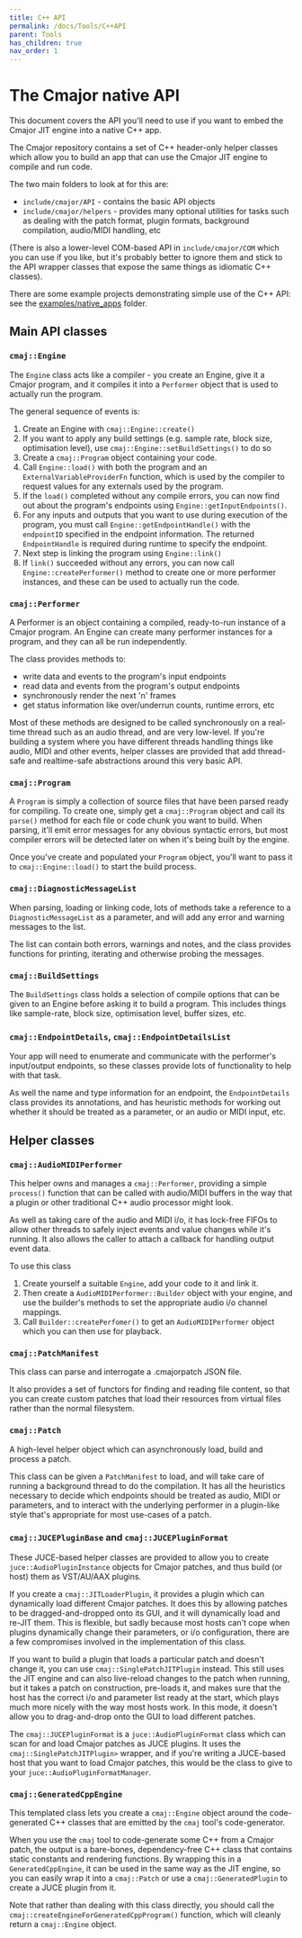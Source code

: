 ```yaml
---
title: C++ API
permalink: /docs/Tools/C++API
parent: Tools
has_children: true
nav_order: 1
---
```

# The Cmajor native API

This document covers the API you'll need to use if you want to embed the Cmajor JIT engine into a native C++ app.

The Cmajor repository contains a set of C++ header-only helper classes which allow you to build an app that can use the Cmajor JIT engine to compile and run code.

The two main folders to look at for this are:

- `include/cmajor/API` - contains the basic API objects
- `include/cmajor/helpers` - provides many optional utilities for tasks such as dealing with the patch format, plugin formats, background compilation, audio/MIDI handling, etc

(There is also a lower-level COM-based API in `include/cmajor/COM` which you can use if you like, but it's probably better to ignore them and stick to the API wrapper classes that expose the same things as idiomatic C++ classes).

There are some example projects demonstrating simple use of the C++ API: see the [examples/native_apps](https://github.com/cmajor-lang/cmajor/tree/main/examples/native_apps) folder.

## Main API classes

### `cmaj::Engine`

The `Engine` class acts like a compiler - you create an Engine, give it a Cmajor program, and it compiles it into a `Performer` object that is used to actually run the program.

The general sequence of events is:
1. Create an Engine with `cmaj::Engine::create()`
2. If you want to apply any build settings (e.g. sample rate, block size, optimisation level), use `cmaj::Engine::setBuildSettings()` to do so
3. Create a `cmaj::Program` object containing your code.
4. Call `Engine::load()` with both the program and an `ExternalVariableProviderFn` function, which is used by the compiler to request values for any externals used by the program.
4. If the `load()` completed without any compile errors, you can now find out about the program's endpoints using `Engine::getInputEndpoints()`.
5. For any inputs and outputs that you want to use during execution of the program, you must call `Engine::getEndpointHandle()` with the `endpointID` specified in the endpoint information. The returned `EndpointHandle` is required during runtime to specify the endpoint.
6. Next step is linking the program using `Engine::link()`
7. If `link()` succeeded without any errors, you can now call `Engine::createPerformer()` method to create one or more performer instances, and these can be used to actually run the code.

### `cmaj::Performer`

A Performer is an object containing a compiled, ready-to-run instance of a Cmajor program. An Engine can create many performer instances for a program, and they can all be run independently.

The class provides methods to:
- write data and events to the program's input endpoints
- read data and events from the program's output endpoints
- synchronously render the next 'n' frames
- get status information like over/underrun counts, runtime errors, etc

Most of these methods are designed to be called synchronously on a real-time thread such as an audio thread, and are very low-level. If you're building a system where you have different threads handling things like audio, MIDI and other events, helper classes are provided that add thread-safe and realtime-safe abstractions around this very basic API.

### `cmaj::Program`

A `Program` is simply a collection of source files that have been parsed ready for compiling. To create one, simply get a `cmaj::Program` object and call its `parse()` method for each file or code chunk you want to build. When parsing, it'll emit error messages for any obvious syntactic errors, but most compiler errors will be detected later on when it's being built by the engine.

Once you've create and populated your `Program` object, you'll want to pass it to `cmaj::Engine::load()` to start the build process.

### `cmaj::DiagnosticMessageList`

When parsing, loading or linking code, lots of methods take a reference to a `DiagnosticMessageList` as a parameter, and will add any error and warning messages to the list.

The list can contain both errors, warnings and notes, and the class provides functions for printing, iterating and otherwise probing the messages.

### `cmaj::BuildSettings`

The `BuildSettings` class holds a selection of compile options that can be given to an Engine before asking it to build a program. This includes things like sample-rate, block size, optimisation level, buffer sizes, etc.

### `cmaj::EndpointDetails`, `cmaj::EndpointDetailsList`

Your app will need to enumerate and communicate with the performer's input/output endpoints, so these classes provide lots of functionality to help with that task.

As well the name and type information for an endpoint, the `EndpointDetails` class provides its annotations, and has heuristic methods for working out whether it should be treated as a parameter, or an audio or MIDI input, etc.

## Helper classes

### `cmaj::AudioMIDIPerformer`

This helper owns and manages a `cmaj::Performer`, providing a simple `process()` function that can be called with audio/MIDI buffers in the way that a plugin or other traditional C++ audio processor might look.

As well as taking care of the audio and MIDI i/o, it has lock-free FIFOs to allow other threads to safely inject events and value changes while it's running. It also allows the caller to attach a callback for handling output event data.

To use this class
1. Create yourself a suitable `Engine`, add your code to it and link it.
2. Then create a `AudioMIDIPerformer::Builder` object with your engine, and use the builder's methods to set the appropriate audio i/o channel mappings.
3. Call `Builder::createPerfomer()` to get an `AudioMIDIPerformer` object which you can then use for playback.

### `cmaj::PatchManifest`

This class can parse and interrogate a .cmajorpatch JSON file.

It also provides a set of functors for finding and reading file content, so that you can create custom patches that load their resources from virtual files rather than the normal filesystem.

### `cmaj::Patch`

A high-level helper object which can asynchronously load, build and process a patch.

This class can be given a `PatchManifest` to load, and will take care of running a background thread to do the compilation. It has all the heuristics necessary to decide which endpoints should be treated as audio, MIDI or parameters, and to interact with the underlying performer in a plugin-like style that's appropriate for most use-cases of a patch.

### `cmaj::JUCEPluginBase` and `cmaj::JUCEPluginFormat`

These JUCE-based helper classes are provided to allow you to create `juce::AudioPluginInstance` objects for Cmajor patches, and thus build (or host) them as VST/AU/AAX plugins.

If you create a `cmaj::JITLoaderPlugin`, it provides a plugin which can dynamically load different Cmajor patches. It does this by allowing patches to be dragged-and-dropped onto its GUI, and it will dynamically load and re-JIT them. This is flexible, but sadly because most hosts can't cope when plugins dynamically change their parameters, or i/o configuration, there are a few compromises involved in the implementation of this class.

If you want to build a plugin that loads a particular patch and doesn't change it, you can use `cmaj::SinglePatchJITPlugin` instead. This still uses the JIT engine and can also live-reload changes to the patch when running, but it takes a patch on construction, pre-loads it, and makes sure that the host has the correct i/o and parameter list ready at the start, which plays much more nicely with the way most hosts work. In this mode, it doesn't allow you to drag-and-drop onto the GUI to load different patches.

The `cmaj::JUCEPluginFormat` is a `juce::AudioPluginFormat` class which can scan for and load Cmajor patches as JUCE plugins. It uses the `cmaj::SinglePatchJITPlugin>` wrapper, and if you're writing a JUCE-based host that you want to load Cmajor patches, this would be the class to give to your `juce::AudioPluginFormatManager`.

### `cmaj::GeneratedCppEngine`

This templated class lets you create a `cmaj::Engine` object around the code-generated C++ classes that are emitted by the `cmaj` tool's code-generator.

When you use the `cmaj` tool to code-generate some C++ from a Cmajor patch, the output is a bare-bones, dependency-free C++ class that contains static constants and rendering functions. By wrapping this in a `GeneratedCppEngine`, it can be used in the same way as the JIT engine, so you can easily wrap it into a `cmaj::Patch` or use a `cmaj::GeneratedPlugin` to create a JUCE plugin from it.

Note that rather than dealing with this class directly, you should call the `cmaj::createEngineForGeneratedCppProgram()` function, which will cleanly return a `cmaj::Engine` object.
